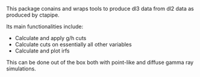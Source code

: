 This package conains and wraps tools to produce dl3 data from dl2 data as produced by ctapipe.

Its main functionalities include:

- Calculate and apply g/h cuts
- Calculate cuts on essentially all other variables
- Calculate and plot irfs

This can be done out of the box both with point-like and diffuse gamma ray simulations.

